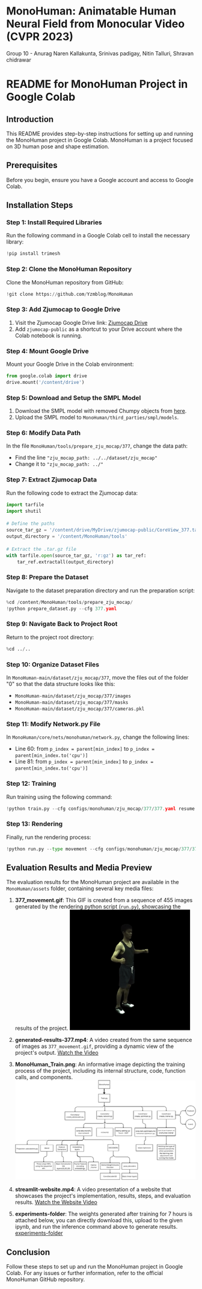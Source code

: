 # MonoHuman: Animatable Human Neural Field from Monocular Video (CVPR 2023)
Group 10 - Anurag Naren Kallakunta, Srinivas padigay, Nitin Talluri, Shravan chidrawar

# README for MonoHuman Project in Google Colab

## Introduction
This README provides step-by-step instructions for setting up and running the MonoHuman project in Google Colab. MonoHuman is a project focused on 3D human pose and shape estimation.

## Prerequisites
Before you begin, ensure you have a Google account and access to Google Colab.

## Installation Steps

### Step 1: Install Required Libraries
Run the following command in a Google Colab cell to install the necessary library:
```python
!pip install trimesh
```

### Step 2: Clone the MonoHuman Repository
Clone the MonoHuman repository from GitHub:
```python
!git clone https://github.com/Yzmblog/MonoHuman
```

### Step 3: Add Zjumocap to Google Drive
1. Visit the Zjumocap Google Drive link: [Zjumocap Drive](https://drive.google.com/drive/u/2/folders/16GgIYBidWL5a9rjcA13oKbX22wTT5xMo)
2. Add `zjumocap-public` as a shortcut to your Drive account where the Colab notebook is running.

### Step 4: Mount Google Drive
Mount your Google Drive in the Colab environment:
```python
from google.colab import drive
drive.mount('/content/drive')
```

### Step 5: Download and Setup the SMPL Model
1. Download the SMPL model with removed Chumpy objects from [here](https://drive.google.com/file/d/1i_pY4L8LjT6wImakKisS347oJEo81Tvz/view?usp=sharing).
2. Upload the SMPL model to `MonoHuman/third_parties/smpl/models`.

### Step 6: Modify Data Path
In the file `MonoHuman/tools/prepare_zju_mocap/377`, change the data path:
- Find the line `"zju_mocap_path: ../../dataset/zju_mocap"`
- Change it to `"zju_mocap_path: ../"`

### Step 7: Extract Zjumocap Data
Run the following code to extract the Zjumocap data:
```python
import tarfile
import shutil

# Define the paths
source_tar_gz = '/content/drive/MyDrive/zjumocap-public/CoreView_377.tar.gz'
output_directory = '/content/MonoHuman/tools'

# Extract the .tar.gz file
with tarfile.open(source_tar_gz, 'r:gz') as tar_ref:
    tar_ref.extractall(output_directory)
```

### Step 8: Prepare the Dataset
Navigate to the dataset preparation directory and run the preparation script:
```python
%cd /content/MonoHuman/tools/prepare_zju_mocap/
!python prepare_dataset.py --cfg 377.yaml
```

### Step 9: Navigate Back to Project Root
Return to the project root directory:
```python
%cd ../..
```

### Step 10: Organize Dataset Files
In `MonoHuman-main/dataset/zju_mocap/377`, move the files out of the folder "0" so that the data structure looks like this:
- `MonoHuman-main/dataset/zju_mocap/377/images`
- `MonoHuman-main/dataset/zju_mocap/377/masks`
- `MonoHuman-main/dataset/zju_mocap/377/cameras.pkl`

### Step 11: Modify Network.py File
In `MonoHuman/core/nets/monohuman/network.py`, change the following lines:
- Line 60: from `p_index = parent[min_index]` to `p_index = parent[min_index.to('cpu')]`
- Line 81: from `p_index = parent[min_index]` to `p_index = parent[min_index.to('cpu')]`

### Step 12: Training
Run training using the following command:
```python
!python train.py --cfg configs/monohuman/zju_mocap/377/377.yaml resume False
```

### Step 13: Rendering
Finally, run the rendering process:
```python
!python run.py --type movement --cfg configs/monohuman/zju_mocap/377/377.yaml
```

## Evaluation Results and Media Preview
The evaluation results for the MonoHuman project are available in the `MonoHuman/assets` folder, containing several key media files:

1. **377_movement.gif**: This GIF is created from a sequence of 455 images generated by the rendering python script (`run.py`), showcasing the results of the project.  ![377 Movement GIF](https://raw.githubusercontent.com/anurag2108/MonoHuman-Team10/main/assets/377_movement.gif)

2. **generated-results-377.mp4**: A video created from the same sequence of images as `377_movement.gif`,
 providing a dynamic view of the project's output. [Watch the Video](https://github.com/anurag2108/MonoHuman-Team10/blob/main/assets/generated-results-377.mp4)

3. **MonoHuman_Train.png**: An informative image depicting the training process of the project, including its internal structure, code, function calls, and components. ![MonoHuman Training Process](https://raw.githubusercontent.com/anurag2108/MonoHuman-Team10/main/assets/MonoHuman_Train.png)

4. **streamlit-website.mp4**: A video presentation of a website that showcases the project's implementation, results, steps, and evaluation results. [Watch the Website Video](https://github.com/anurag2108/MonoHuman-Team10/blob/main/assets/streamlit-website.mp4)

5. **experiments-folder**: The weights generated after training for 7 hours is attached below, you can directly download this, upload to the given ipynb, and run the inference command above to generate results. [experiments-folder](https://drive.google.com/file/d/1M9_L9zVlqxzmg4u5k9RJTX_fPJUHLpMx/view)


## Conclusion
Follow these steps to set up and run the MonoHuman project in Google Colab. For any issues or further information, refer to the official MonoHuman GitHub repository.

